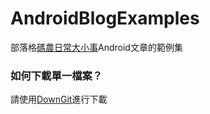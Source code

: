 # AndroidBlogExamples
部落格[碼農日常大小事](https://thumbb13555.pixnet.net/blog)Android文章的範例集

### 如何下載單一檔案？

請使用[DownGit](https://downgit.github.io/#/home)進行下載

